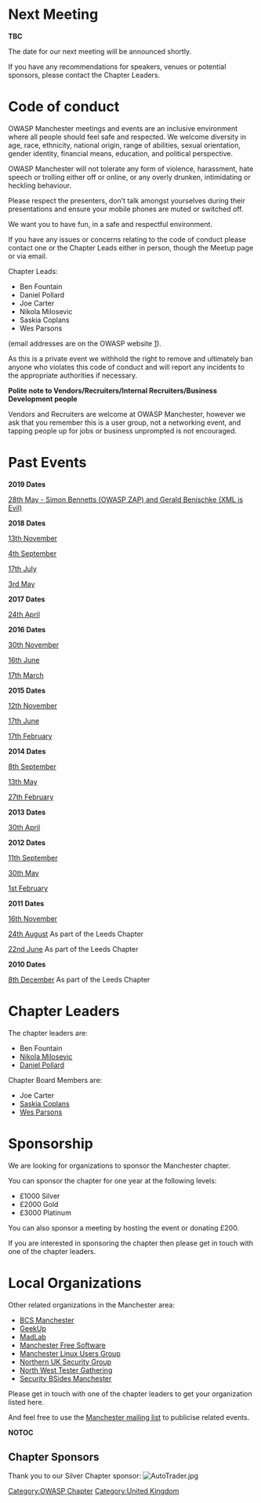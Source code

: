 # Next Meeting

**TBC**

The date for our next meeting will be announced shortly.

If you have any recommendations for speakers, venues or potential
sponsors, please contact the Chapter Leaders.

# Code of conduct

OWASP Manchester meetings and events are an inclusive environment where
all people should feel safe and respected. We welcome diversity in age,
race, ethnicity, national origin, range of abilities, sexual
orientation, gender identity, financial means, education, and political
perspective.

OWASP Manchester will not tolerate any form of violence, harassment,
hate speech or trolling either off or online, or any overly drunken,
intimidating or heckling behaviour.

Please respect the presenters, don’t talk amongst yourselves during
their presentations and ensure your mobile phones are muted or switched
off.

We want you to have fun, in a safe and respectful environment.

If you have any issues or concerns relating to the code of conduct
please contact one or the Chapter Leads either in person, though the
Meetup page or via email.

Chapter Leads:

  - Ben Fountain
  - Daniel Pollard
  - Joe Carter
  - Nikola Milosevic
  - Saskia Coplans
  - Wes Parsons

(email addresses are on the OWASP website
[1](https://www.owasp.org/index.php/Manchester)).

As this is a private event we withhold the right to remove and
ultimately ban anyone who violates this code of conduct and will report
any incidents to the appropriate authorities if necessary.

**Polite note to Vendors/Recruiters/Internal Recruiters/Business
Development people**

Vendors and Recruiters are welcome at OWASP Manchester, however we ask
that you remember this is a user group, not a networking event, and
tapping people up for jobs or business unprompted is not encouraged.

# Past Events

**2019 Dates**

[28th May - Simon Bennetts (OWASP ZAP) and Gerald Benischke (XML is
Evil)](Manchester_Chapter_2019 "wikilink")

**2018 Dates**

[13th November](13th_November "wikilink")

[4th September](4th_September "wikilink")

[17th July](17th_July "wikilink")

[3rd May](3rd_May "wikilink")

**2017 Dates**

[24th April](2017_04_26_Manchester "wikilink")

**2016 Dates**

[30th November](2016_11_30_Manchester "wikilink")

[16th June](2016_06_16_Manchester "wikilink")

[17th March](2016_03_17_Manchester "wikilink")

**2015 Dates**

[12th November](2015_11_17_Manchester "wikilink")

[17th June](2015_06_17_Manchester "wikilink")

[17th February](2015_02_17_Manchester "wikilink")

**2014 Dates**

[8th September](2014_09_08_Manchester "wikilink")

[13th May](2014_05_13_Manchester "wikilink")

[27th February](2014_02_27_Manchester "wikilink")

**2013 Dates**

[30th April](2013_04_30_Manchester "wikilink")

**2012 Dates**

[11th September](2012_09_11_Manchester "wikilink")

[30th May](2012_05_30_Manchester "wikilink")

[1st February](2012_02_01_Manchester "wikilink")

**2011 Dates**

[16th November](2011_11_16_Manchester "wikilink")

[24th August](2011_08_24_Manchester "wikilink") As part of the Leeds
Chapter

[22nd June](https://www.owasp.org/index.php/Leeds_UK) As part of the
Leeds Chapter

**2010 Dates**

[8th December](8th_December_Leeds "wikilink") As part of the Leeds
Chapter

# Chapter Leaders

The chapter leaders are:

  - Ben Fountain
  - [Nikola Milosevic](User:Nikola_Milosevic "wikilink")
  - [Daniel Pollard](User:Daniel_Pollard "wikilink")

Chapter Board Members are:

  - Joe Carter
  - [Saskia Coplans](mailto:saskia@digitalinerruption.com)
  - [Wes Parsons](mailto:parsonswesley@gmail.com)

# Sponsorship

We are looking for organizations to sponsor the Manchester chapter.

You can sponsor the chapter for one year at the following levels:

  - £1000 Silver
  - £2000 Gold
  - £3000 Platinum

You can also sponsor a meeting by hosting the event or donating £200.

If you are interested in sponsoring the chapter then please get in touch
with one of the chapter leaders.

# Local Organizations

Other related organizations in the Manchester area:

  - [BCS Manchester](http://manchester.bcs.org/)
  - [GeekUp](http://geekup.org/)
  - [MadLab](http://madlab.org.uk/)
  - [Manchester Free Software](http://libreplanet.org/wiki/Manchester)
  - [Manchester Linux Users Group](http://www.manlug.org/)
  - [Northern UK Security
    Group](https://northernuksecuritygroup.wordpress.com/)
  - [North West Tester
    Gathering](http://www.meetup.com/North-West-Tester-Gathering)
  - [Security BSides Manchester](http://www.bsidesmcr.org.uk/)

Please get in touch with one of the chapter leaders to get your
organization listed here.

And feel free to use the [Manchester mailing
list](https://lists.owasp.org/mailman/listinfo/owasp-Manchester) to
publicise related events.

__NOTOC__ <headertabs></headertabs>

## Chapter Sponsors

Thank you to our Silver Chapter sponsor:
![AutoTrader.jpg](AutoTrader.jpg "AutoTrader.jpg")

[Category:OWASP Chapter](Category:OWASP_Chapter "wikilink")
[Category:United Kingdom](Category:United_Kingdom "wikilink")